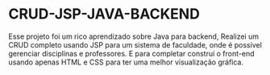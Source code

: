# CRUD-JSP-JAVA-BACKEND
 
Esse projeto foi um rico aprendizado sobre Java para backend, Realizei um CRUD completo usando JSP para um sistema de faculdade, onde é possível gerenciar disciplinas e professores. E para completar construí o front-end usando apenas HTML e CSS para ter uma melhor visualização gráfica.

